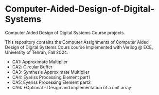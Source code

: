 # Computer-Aided-Design-of-Digital-Systems

Computer Aided Design of Digital Systems Course projects.

This repository contains the Computer Assignments of Computer Aided Design of Digital Systems Cours course Implemented with Verilog @ ECE, University of Tehran, Fall 2024.

- CA1: Approximate Multiplier
- CA2: Circular Buffer
- CA3: Synthesis Approximate Multiplier
- CA4: Eyeriss Processing Element part1
- CA5: Eyeriss Processing Element part2
- CA6: *Optional - Design and implementation of a unit array
